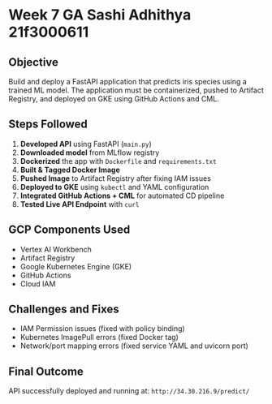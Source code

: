 # Week 7 GA Sashi Adhithya 21f3000611

## Objective
Build and deploy a FastAPI application that predicts iris species using a trained ML model. The application must be containerized, pushed to Artifact Registry, and deployed on GKE using GitHub Actions and CML.

## Steps Followed
1. **Developed API** using FastAPI (`main.py`)
2. **Downloaded model** from MLflow registry
3. **Dockerized** the app with `Dockerfile` and `requirements.txt`
4. **Built & Tagged Docker Image**
5. **Pushed Image** to Artifact Registry after fixing IAM issues
6. **Deployed to GKE** using `kubectl` and YAML configuration
7. **Integrated GitHub Actions + CML** for automated CD pipeline
8. **Tested Live API Endpoint** with `curl`

## GCP Components Used
- Vertex AI Workbench
- Artifact Registry
- Google Kubernetes Engine (GKE)
- GitHub Actions
- Cloud IAM

## Challenges and Fixes
- IAM Permission issues (fixed with policy binding)
- Kubernetes ImagePull errors (fixed Docker tag)
- Network/port mapping errors (fixed service YAML and uvicorn port)

## Final Outcome
API successfully deployed and running at:
`http://34.30.216.9/predict/`

